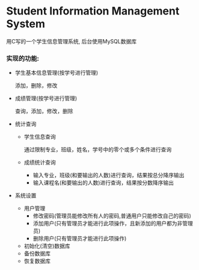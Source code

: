 # Student Information Management System
 用C写的一个学生信息管理系统, 后台使用MySQL数据库
### 实现的功能:
* 学生基本信息管理(按学号进行管理)

    添加，删除，修改
* 成绩管理(按学号进行管理)

  查询，添加，修改，删除
* 统计查询
    * 学生信息查询

      通过限制专业，班级，姓名，学号中的零个或多个条件进行查询
    * 成绩统计查询
        * 输入专业，班级(和要输出的人数)进行查询，结果按总分降序输出
        * 输入课程名(和要输出的人数)进行查询，结果按分数降序输出
* 系统设置
    * 用户管理
        * 修改密码(管理员能修改所有人的密码,普通用户只能修改自己的密码)
        * 添加用户(只有管理员才能进行此项操作，且新添加的用户都为非管理员)
        * 删除用户(只有管理员才能进行此项操作)
    * 初始化(清空)数据库
    * 备份数据库
    * 恢复数据库

